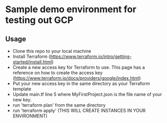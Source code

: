 # Sample demo environment for testing out GCP

## Usage
- Clone this repo to your local machine
- Install Terraform (https://www.terraform.io/intro/getting-started/install.html)
- Create a new access key for Terraform to use. This page has a reference on how to create the access key (https://www.terraform.io/docs/providers/google/index.html)
- Put your new access key in the same directory as your Terraform template
- Update main.tf line 5 where MyFirstProject.json is the file name of your new key. 
- run 'terraform plan' from the same directory
- run 'terraform apply' (THIS WILL CREATE INSTANCES IN YOUR ENVIRONMENT)
